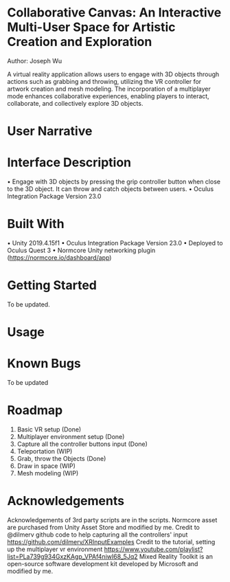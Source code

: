 # Collaborative Canvas: An Interactive Multi-User Space for Artistic Creation and Exploration 
Author: Joseph Wu

A virtual reality application allows users to engage with 3D objects through actions such as grabbing and throwing, utilizing the VR controller for artwork creation and mesh modeling. The incorporation of a multiplayer mode enhances collaborative experiences, enabling players to interact, collaborate, and collectively explore 3D objects.

# User Narrative


# Interface Description
 •	Engage with 3D objects by pressing the grip controller button when close to the 3D object. It can throw and catch objects between users.
 •	Oculus Integration Package Version 23.0


# Built With
•	Unity 2019.4.15f1
•	Oculus Integration Package Version 23.0
•	Deployed to Oculus Quest 3
•	Normcore Unity networking plugin (https://normcore.io/dashboard/app)


# Getting Started
To be updated.


# Usage


# Known Bugs
To be updated


# Roadmap
1.	Basic VR setup (Done)
2.	Multiplayer environment setup (Done)
3.	Capture all the controller buttons input (Done)
4.	Teleportation (WIP)
5.	Grab, throw the Objects (Done)
6.	Draw in space (WIP)
7.	Mesh modeling (WIP)


# Acknowledgements
 Acknowledgements of 3rd party scripts are in the scripts. 
 Normcore asset are purchased from Unity Asset Store and modified by me. 
 Credit to @dilmerv github code to help capturing all the controllers' input https://github.com/dilmerv/XRInputExamples
 Credit to the tutorial, setting up the multiplayer vr environment https://www.youtube.com/playlist?list=PLa739g934GxzKAgp_VPAf4niwI68_5Jq2
 Mixed Reality Toolkit is an open-source software development kit developed by Microsoft and modified by me.

 
